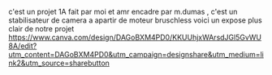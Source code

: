 c'est un projet 1A fait par moi et amr encadre par m.dumas , c'est un stabilisateur de camera a apartir de moteur bruschless
voici un expose plus clair de notre projet 
https://www.canva.com/design/DAGoBXM4PD0/KKUUhjxWArsdJGl5GvWU8A/edit?utm_content=DAGoBXM4PD0&utm_campaign=designshare&utm_medium=link2&utm_source=sharebutton
